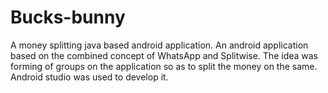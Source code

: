 # Bucks-bunny
A money splitting java based android application.
An android application based on the combined concept of WhatsApp and Splitwise. The idea was forming of groups on the application so as to split the money on the same. Android studio was used to develop it.
